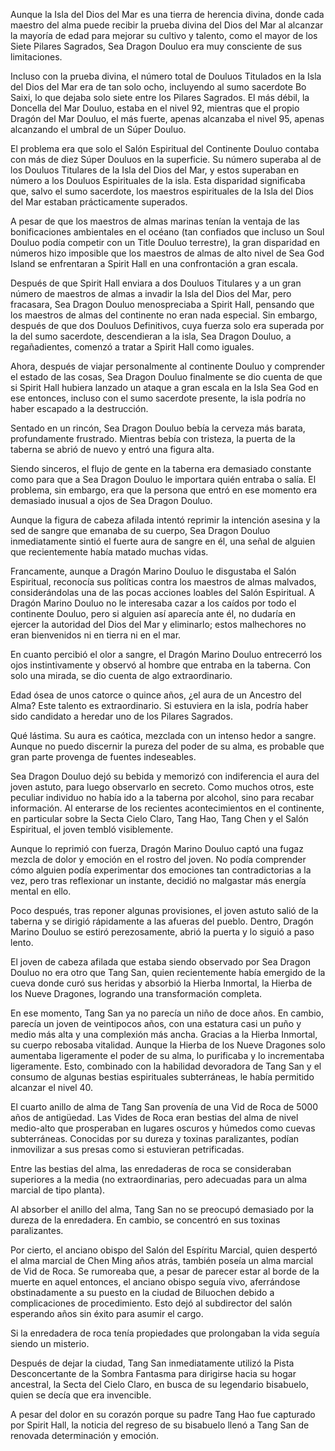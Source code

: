 
Aunque la Isla del Dios del Mar es una tierra de herencia divina, donde cada maestro del alma puede recibir la prueba divina del Dios del Mar al alcanzar la mayoría de edad para mejorar su cultivo y talento, como el mayor de los Siete Pilares Sagrados, Sea Dragon Douluo era muy consciente de sus limitaciones.

Incluso con la prueba divina, el número total de Douluos Titulados en la Isla del Dios del Mar era de tan solo ocho, incluyendo al sumo sacerdote Bo Saixi, lo que dejaba solo siete entre los Pilares Sagrados. El más débil, la Doncella del Mar Douluo, estaba en el nivel 92, mientras que el propio Dragón del Mar Douluo, el más fuerte, apenas alcanzaba el nivel 95, apenas alcanzando el umbral de un Súper Douluo.

El problema era que solo el Salón Espiritual del Continente Douluo contaba con más de diez Súper Douluos en la superficie. Su número superaba al de los Douluos Titulares de la Isla del Dios del Mar, y estos superaban en número a los Douluos Espirituales de la isla. Esta disparidad significaba que, salvo el sumo sacerdote, los maestros espirituales de la Isla del Dios del Mar estaban prácticamente superados.

A pesar de que los maestros de almas marinas tenían la ventaja de las bonificaciones ambientales en el océano (tan confiados que incluso un Soul Douluo podía competir con un Title Douluo terrestre), la gran disparidad en números hizo imposible que los maestros de almas de alto nivel de Sea God Island se enfrentaran a Spirit Hall en una confrontación a gran escala.

Después de que Spirit Hall enviara a dos Douluos Titulares y a un gran número de maestros de almas a invadir la Isla del Dios del Mar, pero fracasara, Sea Dragon Douluo menospreciaba a Spirit Hall, pensando que los maestros de almas del continente no eran nada especial. Sin embargo, después de que dos Douluos Definitivos, cuya fuerza solo era superada por la del sumo sacerdote, descendieran a la isla, Sea Dragon Douluo, a regañadientes, comenzó a tratar a Spirit Hall como iguales.

Ahora, después de viajar personalmente al continente Douluo y comprender el estado de las cosas, Sea Dragon Douluo finalmente se dio cuenta de que si Spirit Hall hubiera lanzado un ataque a gran escala en la Isla Sea God en ese entonces, incluso con el sumo sacerdote presente, la isla podría no haber escapado a la destrucción.

Sentado en un rincón, Sea Dragon Douluo bebía la cerveza más barata, profundamente frustrado. Mientras bebía con tristeza, la puerta de la taberna se abrió de nuevo y entró una figura alta.

Siendo sinceros, el flujo de gente en la taberna era demasiado constante como para que a Sea Dragon Douluo le importara quién entraba o salía. El problema, sin embargo, era que la persona que entró en ese momento era demasiado inusual a ojos de Sea Dragon Douluo.

Aunque la figura de cabeza afilada intentó reprimir la intención asesina y la sed de sangre que emanaba de su cuerpo, Sea Dragon Douluo inmediatamente sintió el fuerte aura de sangre en él, una señal de alguien que recientemente había matado muchas vidas.

Francamente, aunque a Dragón Marino Douluo le disgustaba el Salón Espiritual, reconocía sus políticas contra los maestros de almas malvados, considerándolas una de las pocas acciones loables del Salón Espiritual. A Dragón Marino Douluo no le interesaba cazar a los caídos por todo el continente Douluo, pero si alguien así aparecía ante él, no dudaría en ejercer la autoridad del Dios del Mar y eliminarlo; estos malhechores no eran bienvenidos ni en tierra ni en el mar.

En cuanto percibió el olor a sangre, el Dragón Marino Douluo entrecerró los ojos instintivamente y observó al hombre que entraba en la taberna. Con solo una mirada, se dio cuenta de algo extraordinario.

Edad ósea de unos catorce o quince años, ¿el aura de un Ancestro del Alma? Este talento es extraordinario. Si estuviera en la isla, podría haber sido candidato a heredar uno de los Pilares Sagrados.

Qué lástima. Su aura es caótica, mezclada con un intenso hedor a sangre. Aunque no puedo discernir la pureza del poder de su alma, es probable que gran parte provenga de fuentes indeseables.

Sea Dragon Douluo dejó su bebida y memorizó con indiferencia el aura del joven astuto, para luego observarlo en secreto. Como muchos otros, este peculiar individuo no había ido a la taberna por alcohol, sino para recabar información. Al enterarse de los recientes acontecimientos en el continente, en particular sobre la Secta Cielo Claro, Tang Hao, Tang Chen y el Salón Espiritual, el joven tembló visiblemente.

Aunque lo reprimió con fuerza, Dragón Marino Douluo captó una fugaz mezcla de dolor y emoción en el rostro del joven. No podía comprender cómo alguien podía experimentar dos emociones tan contradictorias a la vez, pero tras reflexionar un instante, decidió no malgastar más energía mental en ello.

Poco después, tras reponer algunas provisiones, el joven astuto salió de la taberna y se dirigió rápidamente a las afueras del pueblo. Dentro, Dragón Marino Douluo se estiró perezosamente, abrió la puerta y lo siguió a paso lento.

El joven de cabeza afilada que estaba siendo observado por Sea Dragon Douluo no era otro que Tang San, quien recientemente había emergido de la cueva donde curó sus heridas y absorbió la Hierba Inmortal, la Hierba de los Nueve Dragones, logrando una transformación completa.

En ese momento, Tang San ya no parecía un niño de doce años. En cambio, parecía un joven de veintipocos años, con una estatura casi un puño y medio más alta y una complexión más ancha. Gracias a la Hierba Inmortal, su cuerpo rebosaba vitalidad. Aunque la Hierba de los Nueve Dragones solo aumentaba ligeramente el poder de su alma, lo purificaba y lo incrementaba ligeramente. Esto, combinado con la habilidad devoradora de Tang San y el consumo de algunas bestias espirituales subterráneas, le había permitido alcanzar el nivel 40.

El cuarto anillo de alma de Tang San provenía de una Vid de Roca de 5000 años de antigüedad. Las Vides de Roca eran bestias del alma de nivel medio-alto que prosperaban en lugares oscuros y húmedos como cuevas subterráneas. Conocidas por su dureza y toxinas paralizantes, podían inmovilizar a sus presas como si estuvieran petrificadas.

Entre las bestias del alma, las enredaderas de roca se consideraban superiores a la media (no extraordinarias, pero adecuadas para un alma marcial de tipo planta).

Al absorber el anillo del alma, Tang San no se preocupó demasiado por la dureza de la enredadera. En cambio, se concentró en sus toxinas paralizantes.

Por cierto, el anciano obispo del Salón del Espíritu Marcial, quien despertó el alma marcial de Chen Ming años atrás, también poseía un alma marcial de Vid de Roca. Se rumoreaba que, a pesar de parecer estar al borde de la muerte en aquel entonces, el anciano obispo seguía vivo, aferrándose obstinadamente a su puesto en la ciudad de Biluochen debido a complicaciones de procedimiento. Esto dejó al subdirector del salón esperando años sin éxito para asumir el cargo.

Si la enredadera de roca tenía propiedades que prolongaban la vida seguía siendo un misterio.

Después de dejar la ciudad, Tang San inmediatamente utilizó la Pista Desconcertante de la Sombra Fantasma para dirigirse hacia su hogar ancestral, la Secta del Cielo Claro, en busca de su legendario bisabuelo, quien se decía que era invencible.

A pesar del dolor en su corazón porque su padre Tang Hao fue capturado por Spirit Hall, la noticia del regreso de su bisabuelo llenó a Tang San de renovada determinación y emoción.